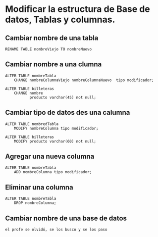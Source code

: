 # Modificar la estructura de Base de datos, Tablas y columnas.


## Cambiar nombre de una tabla

    RENAME TABLE nombreViejo TO nombreNuevo

## Cambiar nombre a una clumna  

    ALTER TABLE nombreTabla  
        CHANGE nombreColumnaViejo nombreColumnaNuevo  tipo modificador;  

    ALTER TABLE billeteras  
        CHANGE nombre 
               producto varchar(45) not null;


## Cambiar tipo de datos des una calumna

    ALTER TABLE nombredTabla 
        MODIFY nombreColumna tipo modificador;

    ALTER TABLE billeteras  
        MODIFY producto varchar(60) not null;

## Agregar una nueva columna  

    ALTER TABLE nombreTabla  
        ADD nombreColumna tipo modificador;  

## Eliminar una columna  

    ALTER TABLE nombreTabla  
        DROP nombreColumna;




## Cambiar nombre de una base de datos

    el profe se olvidó, se los busco y se los paso
